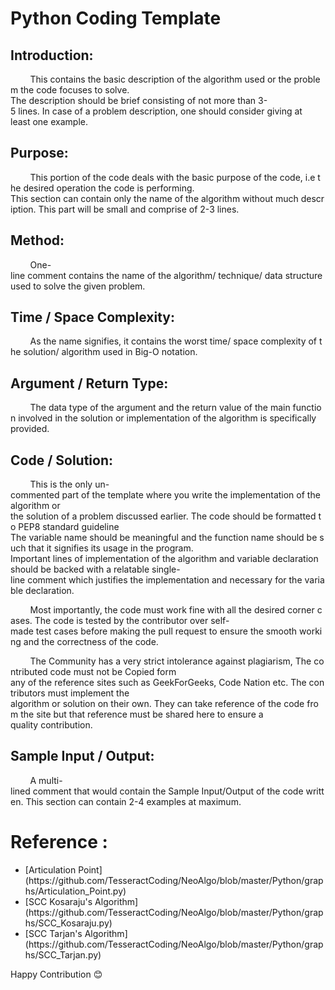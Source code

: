 # Python Coding Template 

## Introduction:

        This contains the basic description of the algorithm used or the problem the code focuses to solve. The description should be brief consisting of not more than 3-5 lines. In case of a problem description, one should consider giving at least one example.

## Purpose:

        This portion of the code deals with the basic purpose of the code, i.e the desired operation the code is performing. This section can contain only the name of the algorithm without much description. This part will be small and comprise of 2-3 lines.

## Method:

        One-line comment contains the name of the algorithm/ technique/ data structure used to solve the given problem.

## Time / Space Complexity:

        As the name signifies, it contains the worst time/ space complexity of the solution/ algorithm used in Big-O notation.

## Argument / Return Type:

        The data type of the argument and the return value of the main function involved in the solution or implementation of the algorithm is specifically provided.

## Code / Solution:

        This is the only un-commented part of the template where you write the implementation of the algorithm or the solution of a problem discussed earlier. The code should be formatted to PEP8 standard guideline The variable name should be meaningful and the function name should be such that it signifies its usage in the program. Important lines of implementation of the algorithm and variable declaration should be backed with a relatable single-line comment which justifies the implementation and necessary for the variable declaration.

        Most importantly, the code must work fine with all the desired corner cases. The code is tested by the contributor over self-made test cases before making the pull request to ensure the smooth working and the correctness of the code. 

        The Community has a very strict intolerance against plagiarism, The contributed code must not be Copied form any of the reference sites such as GeekForGeeks, Code Nation etc. The contributors must implement the algorithm or solution on their own. They can take reference of the code from the site but that reference must be shared here to ensure a quality contribution.


## Sample Input / Output:

        A multi-lined comment that would contain the Sample Input/Output of the code written. This section can contain 2-4 examples at maximum. 


# Reference :

<ul>
<li>[Articulation Point](https://github.com/TesseractCoding/NeoAlgo/blob/master/Python/graphs/Articulation_Point.py)</li>
<li>[SCC Kosaraju's Algorithm](https://github.com/TesseractCoding/NeoAlgo/blob/master/Python/graphs/SCC_Kosaraju.py)</li>
<li>[SCC Tarjan's Algorithm](https://github.com/TesseractCoding/NeoAlgo/blob/master/Python/graphs/SCC_Tarjan.py)</li>
</ul>

Happy Contribution 😊